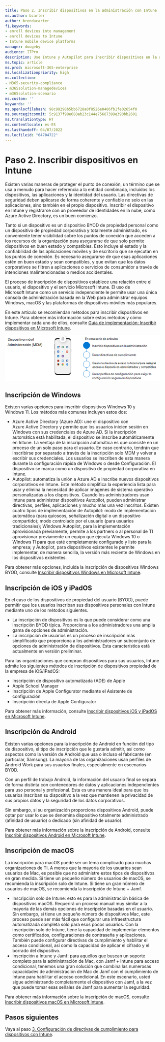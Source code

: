 ```yaml
---
title: Paso 2. Inscribir dispositivos en la administración con Intune
ms.author: bcarter
author: brendacarter
f1.keywords:
- enroll devices into management
- enroll devices to Intune
- Intune mobile device platforms
manager: dougeby
audience: ITPro
description: Use Intune y Autopilot para inscribir dispositivos en la administración con el fin de asegurarse de que las aplicaciones que se ejecutan en ellos son compatibles y para evitar pérdidas de datos corporativos.
ms.topic: article
ms.prod: microsoft-365-enterprise
ms.localizationpriority: high
ms.collection:
- M365-security-compliance
- m365solution-managedevices
- m365solution-scenario
ms.custom: ''
keywords: ''
ms.openlocfilehash: 98c98298b5bb6728a0f8526e0406fb1fe02654f0
ms.sourcegitcommit: 5c9137f98e688ab23c144e75687399e390bb2601
ms.translationtype: HT
ms.contentlocale: es-ES
ms.lasthandoff: 04/07/2022
ms.locfileid: "64704722"
---
```

# <a name="step-2-enroll-devices-to-intune"></a>Paso 2. Inscribir dispositivos en Intune

Existen varias maneras de proteger el punto de conexión, un término que se usa a menudo para hacer referencia a la entidad combinada, incluidos los dispositivos, las aplicaciones y la identidad del usuario. Las directivas de seguridad deben aplicarse de forma coherente y confiable no solo en las aplicaciones, sino también en el propio dispositivo. Inscribir el dispositivo en Intune y registrarse con un proveedor de identidades en la nube, como Azure Active Directory, es un buen comienzo.

Tanto si un dispositivo es un dispositivo BYOD de propiedad personal como un dispositivo de propiedad corporativa y totalmente administrado, es conveniente tener visibilidad sobre los puntos de conexión que acceden a los recursos de la organización para asegurarse de que solo permite dispositivos en buen estado y compatibles. Esto incluye el estado y la confiabilidad de las aplicaciones móviles y de escritorio que se ejecutan en los puntos de conexión. Es necesario asegurarse de que esas aplicaciones estén en buen estado y sean compatibles, y que evitan que los datos corporativos se filtren a aplicaciones o servicios de consumidor a través de intenciones malintencionadas o medios accidentales.

El proceso de inscripción de dispositivos establece una relación entre el usuario, el dispositivo y el servicio Microsoft Intune. El uso de Microsoft Intune como un servicio independiente le permite usar una única consola de administración basada en la Web para administrar equipos Windows, macOS y las plataformas de dispositivos móviles más populares.

En este artículo se recomiendan métodos para inscribir dispositivos en Intune. Para obtener más información sobre estos métodos y cómo implementar cada uno de ellos, consulte [Guía de implementación: Inscribir dispositivos en Microsoft Intune](/mem/intune/fundamentals/deployment-guide-enrollment).

![Pasos para administrar dispositivos](../media/devices/intune-mdm-steps-1.png#lightbox)

## <a name="windows-enrollment"></a>Inscripción de Windows
Existen varias opciones para inscribir dispositivos Windows 10 y Windows 11. Los métodos más comunes incluyen estos dos:

- Azure Active Directory (Azure AD): une el dispositivo con Azure Active Directory y permite que los usuarios inicien sesión en Windows con sus credenciales de Azure AD. Si la inscripción automática está habilitada, el dispositivo se inscribe automáticamente en Intune. La ventaja de la inscripción automática es que consiste en un proceso de un solo paso para el usuario. En caso contrario, tendrán que inscribirse por separado a través de la inscripción solo MDM y volver a escribir sus credenciales. Los usuarios se inscriben de esta manera durante la configuración rápida de Windows o desde Configuración. El dispositivo se marca como un dispositivo de propiedad corporativa en Intune.
- Autopilot: automatiza la unión a Azure AD e inscribe nuevos dispositivos corporativos en Intune. Este método simplifica la experiencia lista para usar y elimina la necesidad de aplicar imágenes de sistema operativo personalizadas a los dispositivos. Cuando los administradores usan Intune para administrar dispositivos Autopilot, pueden administrar directivas, perfiles, aplicaciones y mucho más una vez inscritos. Existen cuatro tipos de implementación de Autopilot: modo de implementación automática (para quioscos, señalización digital o un dispositivo compartido); modo controlado por el usuario (para usuarios tradicionales); Windows Autopilot, para la implementación aprovisionada previamente, permite a los partners o al personal de TI aprovisionar previamente un equipo que ejecuta Windows 10 o Windows 11 para que esté completamente configurado y listo para la empresa; y Autopilot, para dispositivos existentes le permite implementar, de manera sencilla, la versión más reciente de Windows en los dispositivos existentes.

Para obtener más opciones, incluida la inscripción de dispositivos Windows BYOD, consulte [Inscribir dispositivos Windows en Microsoft Intune](/mem/intune/fundamentals/deployment-guide-enrollment-windows).

## <a name="ios-and-ipados-enrollment"></a>Inscripción de iOS y iPadOS

En el caso de los dispositivos de propiedad del usuario (BYOD), puede permitir que los usuarios inscriban sus dispositivos personales con Intune mediante uno de los métodos siguientes.
- La inscripción de dispositivos es lo que puede considerar como una inscripción BYOD típica. Proporciona a los administradores una amplia gama de opciones de administración.
- La inscripción de usuarios es un proceso de inscripción más simplificado que proporciona a los administradores un subconjunto de opciones de administración de dispositivos. Esta característica está actualmente en versión preliminar.

Para las organizaciones que compran dispositivos para sus usuarios, Intune admite los siguientes métodos de inscripción de dispositivos propiedad de la empresa de iOS/iPadOS:
- Inscripción de dispositivo automatizada (ADE) de Apple
- Apple School Manager
- Inscripción de Apple Configurator mediante el Asistente de configuración
- Inscripción directa de Apple Configurator

Para obtener más información, consulte [Inscribir dispositivos iOS y iPadOS en Microsoft Intune](/mem/intune/fundamentals/deployment-guide-enrollment-ios-ipados).

## <a name="android-enrollment"></a>Inscripción de Android 

Existen varias opciones para la inscripción de Android en función del tipo de dispositivo, el tipo de inscripción que le gustaría admitir, así como aspectos como la versión de Android que usa o incluso el fabricante (en particular, Samsung). La mayoría de las organizaciones usan perfiles de Android Work para sus usuarios finales, especialmente en escenarios BYOD. 

Con un perfil de trabajo Android, la información del usuario final se separa de forma distinta con contenedores de datos y aplicaciones independientes para uso personal y profesional. Esta es una manera ideal para que los usuarios inscriban su dispositivo a la vez que mantienen la privacidad de sus propios datos y la seguridad de los datos corporativos. 

Sin embargo, si su organización proporciona dispositivos Android, puede optar por usar lo que se denomina dispositivo totalmente administrado (afinidad de usuario) o dedicado (sin afinidad de usuario).

Para obtener más información sobre la inscripción de Android, consulte [Inscribir dispositivos Android en Microsoft Intune](/mem/intune/fundamentals/deployment-guide-enrollment-android).

## <a name="macos-enrollment"></a>Inscripción de macOS

La inscripción para macOS puede ser un tema complicado para muchas organizaciones de TI. A menos que la mayoría de los usuarios sean usuarios de Mac, es posible que no administre estos tipos de dispositivos en gran medida. Si tiene un pequeño número de usuarios de macOS, se recomienda la inscripción solo de Intune. Si tiene un gran número de usuarios de macOS, se recomienda la inscripción de Intune + Jamf.  
- Inscripción solo de Intune: esto es para la administración básica de dispositivos macOS. Requerirá un proceso manual muy similar a la mayoría de las demás opciones de inscripción basadas en el usuario. Sin embargo, si tiene un pequeño número de dispositivos Mac, este proceso puede ser más fácil que configurar una infraestructura automatizada completa solo para esos pocos usuarios. Con la inscripción solo de Intune, tiene la capacidad de implementar elementos como certificados, configuraciones de contraseña y aplicaciones. También puede configurar directivas de cumplimiento y habilitar el acceso condicional, así como la capacidad de aplicar el cifrado y el borrado del dispositivo. 
- Inscripción a Intune y Jamf: para aquellos que buscan un soporte completo para la administración de Mac, con Jamf + Intune para acceso condicional, tenemos una gran solución que combina las numerosas capacidades de administración de Mac de Jamf con el cumplimiento de Intune para habilitar el acceso condicional. En este escenario, usted sigue administrando completamente el dispositivo con Jamf, a la vez que puede tomar esas señales de Jamf para aumentar la seguridad.

Para obtener más información sobre la inscripción de macOS, consulte [Inscribir dispositivos macOS en Microsoft Intune](/mem/intune/fundamentals/deployment-guide-enrollment-macos).

## <a name="next-steps"></a>Pasos siguientes

Vaya al paso [3. Configuración de directivas de cumplimiento para dispositivos con Intune](manage-devices-with-intune-compliance-policies.md).

